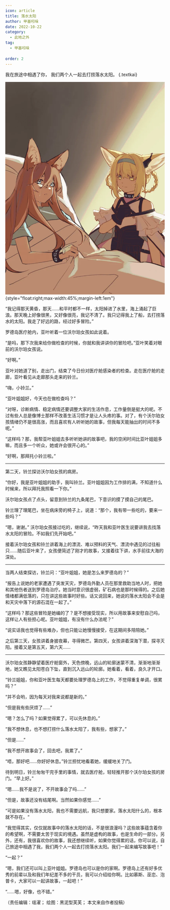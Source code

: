 ```yaml
---
icon: article
title: 落水太阳
author: 甲基吲哚
date: 2022-10-22
category:
  - 此地之外
tag:
  - 甲基吲哚

order: 2
---
```


我在旅途中相遇了你，
我们两个人一起去打捞落水太阳。 {.textkai}

<!-- more -->

![](./res/illustration/Lofter大太阳_落水太阳.webp){style="float:right;max-width:45%;margin-left:1em"}

“我记得那天黄昏，那天……和平时都不一样，太阳掉进了水里，海上涌起了巨浪。那天晚上好像很黑，又好像很亮，我记不清了。我只记得我上了船，去打捞落水的太阳。我走了好远的路，经过好多冒险。”

罗德岛医疗舱内，亚叶听着一位沃尔珀女孩如此说着。

“是吗，那下次我来给你做检查的时候，你就和我讲讲你的冒险吧。”亚叶笑着对眼前的沃尔珀女孩说。

“好啊。”

亚叶对她道了别，走出门，结束了今日份对医疗舱感染者的检查。走在医疗舱的走廊，亚叶看见从走廊那头走来的铃兰。

“嗨，小铃兰。”

“亚叶姐姐好，今天也在做检查吗？”

“对呀，诊断病情、稳定病情还要调整大家的生活作息，工作量倒是挺大的呢。不过有些人总是像博士那样不改善生活习惯才是让人头疼的事。对了，有个沃尔珀女孩情绪仍不是很高涨，而且喜欢有人听听她的故事，但我每天能抽出的时间不多呢。”

“这样吗？那，我帮亚叶姐姐去多听听她讲的故事吧，我的空闲时间比亚叶姐姐多嘛，而且多一个听众，她或许会很开心的。”

“好啊，那拜托小铃兰啦。”

---

第二天，铃兰探访沃尔珀女孩的病房。

“你好，我是亚叶姐姐的助手，我叫铃兰。亚叶姐姐因为工作排的满，不知道什么时候来，所以拜托我照看一下你。”

沃尔珀女孩点了点头，留意到铃兰的九条尾巴，下意识的摸了摸自己的尾巴。

铃兰理了理尾巴，坐在病床旁的椅子上，说道：“那个，我有带一些吃的，要来一些吗？”

“嗯，谢谢。” 沃尔珀女孩接过吃的，继续说，“昨天我和亚叶医生说要讲我去找落水太阳的冒险。不如我们先开始吧。”

接着沃尔珀女孩和铃兰讲着海上的漂流、难以预料的天气、漂流中遇见的过往船只……随后亚叶来了，女孩便简述了刚才的故事，又接着往下讲，水手前往大海的深处。

---

当两人结束探访，铃兰问：“亚叶姐姐，她是怎么来罗德岛的？”

“报告上说她的老家遭遇了突发天灾，罗德岛外勤人员在那里救助当地人时，把她和其他伤者送到罗德岛治疗。她当时意识很虚弱，矿石病也是那时候得的。之后她情绪都满低落的，只在讲这些故事时好些。话又说回来，她说的落水太阳会不会是和天灾中落下的源石混在一起了。”

“这样吗？那这些冒险是她编的了？是不想接受现实，所以用故事来安慰自己吗，这样让人有些担心呢。亚叶姐姐，有没有什么办法呢？”

“说实话我也觉得有些难办，但也只能让她慢慢接受，在这期间多陪陪她。”

之后第三天，女孩讲着身披夜幕，寻得微芒。第四天，女孩讲着深海下潜，探寻灭阳。接着又是第五天，第六天……

---

沃尔珀女孩静静望着医疗舱窗外，天色傍晚，远山的轮廓迷蒙不清，渐渐地渐渐地，她又瞧见太阳苍白下坠，直到沉入远山的轮廓。她看着，看着，良久才开口。

“铃兰姐姐，你和亚叶医生每天都要处理罗德岛上的工作，不觉得重复单调，很累吗？”

“并不会哟，因为每天对我来说都是新的。”

“但是我有些厌烦了……”

“嗯？怎么了吗？如果觉得累了，可以先休息的。”

“我不想休息，也不想打捞什么落水太阳了，我有些，想家了。”

“但是……”

“我不想开故事会了，回去吧，我累了。”

“唔，那好吧……你好好休息。”铃兰担忧地看着她，缓缓地关了门。

待到明日，铃兰匆匆干完手里的事情，就去医疗舱，轻轻推开那个沃尔珀女孩的房门。“早上好。”

“嗯……我不是说了，不开故事会了吗……”

“但是，故事还没有结尾啊。当然如果你感觉……”

“可是如果没有落水太阳，我也不需要远航，我只想要家。落水太阳什么的，根本就不存在。“

“我觉得其实，仅仅就故事中的落水太阳的话，不是很浪漫吗？这些故事蕴含着你的希望啊，不需要太苦于现实的境遇。虽然是虚构的故事，也是生命的一部分。另外，还有，我很喜欢你的故事，我还想继续听，如果你觉得累的话，你可以说，自己旅途中相遇了我，我们两个人一起去打捞落水太阳。我们一起来编写故事吧！”

“一起？”

“嗯，我们还可以叫上亚叶姐姐。罗德岛也可以是你的家啊。罗德岛上还有好多优秀的前辈以及和我们年纪差不多的干员，我可以介绍给你啊。比如慕斯、巫恋、泡普卡，大家可以一起讲故事，一起吧！”

“……嗯，好像，也不错。”<eod />

（责任编辑：瑶濯；
绘图：黑泥型芙芙；
本文来自作者投稿）

<ArticleAd />
